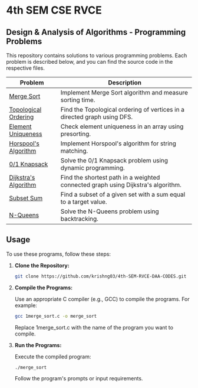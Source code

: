 # 4th SEM CSE RVCE
## Design & Analysis of Algorithms - Programming Problems 

This repository contains solutions to various programming problems. Each problem is described below, and you can find the source code in the respective files.

| Problem | Description |
|---------|-------------|
| [Merge Sort](1merge_sort.c) | Implement Merge Sort algorithm and measure sorting time. |
| [Topological Ordering](2topological_ordering.c) | Find the Topological ordering of vertices in a directed graph using DFS. |
| [Element Uniqueness](3element_uniqueness.c) | Check element uniqueness in an array using presorting. |
| [Horspool's Algorithm](4horspools_algorithm.c) | Implement Horspool's algorithm for string matching. |
| [0/1 Knapsack](5knapsack.c) | Solve the 0/1 Knapsack problem using dynamic programming. |
| [Dijkstra's Algorithm](6dijkstra.c) | Find the shortest path in a weighted connected graph using Dijkstra's algorithm. |
| [Subset Sum](7subset_sum.c) | Find a subset of a given set with a sum equal to a target value. |
| [N-Queens](8n_queens.c) | Solve the N-Queens problem using backtracking. |

## Usage

To use these programs, follow these steps:

1. **Clone the Repository:**

   ```bash
   git clone https://github.com/krishng03/4th-SEM-RVCE-DAA-CODES.git
   ```

2. **Compile the Programs:**

    Use an appropriate C compiler (e.g., GCC) to compile the programs. For example:
    ```bash
    gcc 1merge_sort.c -o merge_sort
    ```
    Replace 1merge_sort.c with the name of the program you want to compile.

3. **Run the Programs:**

   Execute the compiled program:
   ```bash
   ./merge_sort
   ```
   Follow the program\'s prompts or input requirements.